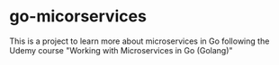 # go-micorservices
This is a project to learn more about microservices in Go following the Udemy course "Working with Microservices in Go (Golang)"
 
